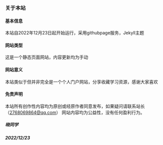### 关于本站
#### 基本信息
本站自2022年12月23日起开始运行，采用githubpage服务，Jekyll主题
#### 网站类型
这是一个静态页面网站，内容更新均为手动
#### 网站意义
本站类似于但并非完全是一个个人门户网站，分享收藏学习资源，感谢大家喜欢
#### 免责声明
本站所有创作性内容均为原创或经原作者同意发布，如果疑问请联系站长（2768069864@qq.com）
网站内容均为公益性，没有任何盈利行为。
##### 晓同学
##### 2022/12/23
